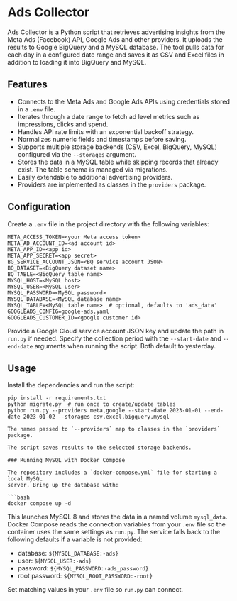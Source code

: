 # Ads Collector

Ads Collector is a Python script that retrieves advertising insights from the Meta Ads (Facebook) API, Google Ads and other providers. It uploads the results to Google BigQuery and a MySQL database. The tool pulls data for each day in a configured date range and saves it as CSV and Excel files in addition to loading it into BigQuery and MySQL.

## Features
- Connects to the Meta Ads and Google Ads APIs using credentials stored in a `.env` file.
- Iterates through a date range to fetch ad level metrics such as impressions, clicks and spend.
- Handles API rate limits with an exponential backoff strategy.
- Normalizes numeric fields and timestamps before saving.
- Supports multiple storage backends (CSV, Excel, BigQuery, MySQL) configured via the `--storages` argument.
- Stores the data in a MySQL table while skipping records that already exist. The table schema is managed via migrations.
- Easily extendable to additional advertising providers.
- Providers are implemented as classes in the `providers` package.

## Configuration
Create a `.env` file in the project directory with the following variables:

```
META_ACCESS_TOKEN=<your Meta access token>
META_AD_ACCOUNT_ID=<ad account id>
META_APP_ID=<app id>
META_APP_SECRET=<app secret>
BG_SERVICE_ACCOUNT_JSON=<BQ service account JSON>
BQ_DATASET=<BigQuery dataset name>
BQ_TABLE=<BigQuery table name>
MYSQL_HOST=<MySQL host>
MYSQL_USER=<MySQL user>
MYSQL_PASSWORD=<MySQL password>
MYSQL_DATABASE=<MySQL database name>
MYSQL_TABLE=<MySQL table name>  # optional, defaults to 'ads_data'
GOOGLEADS_CONFIG=google-ads.yaml
GOOGLEADS_CUSTOMER_ID=<google customer id>
```

Provide a Google Cloud service account JSON key and update the path in `run.py` if needed. Specify the collection period with the `--start-date` and `--end-date` arguments when running the script. Both default to yesterday.

## Usage
Install the dependencies and run the script:

```
pip install -r requirements.txt
python migrate.py  # run once to create/update tables
python run.py --providers meta,google --start-date 2023-01-01 --end-date 2023-01-02 --storages csv,excel,bigquery,mysql

The names passed to `--providers` map to classes in the `providers` package.

The script saves results to the selected storage backends.

### Running MySQL with Docker Compose

The repository includes a `docker-compose.yml` file for starting a local MySQL
server. Bring up the database with:

```bash
docker compose up -d
```

This launches MySQL 8 and stores the data in a named volume `mysql_data`.
Docker Compose reads the connection variables from your `.env` file so the
container uses the same settings as `run.py`. The service falls back to the
following defaults if a variable is not provided:

- database: `${MYSQL_DATABASE:-ads}`
- user: `${MYSQL_USER:-ads}`
- password: `${MYSQL_PASSWORD:-ads_password}`
- root password: `${MYSQL_ROOT_PASSWORD:-root}`

Set matching values in your `.env` file so `run.py` can connect.
